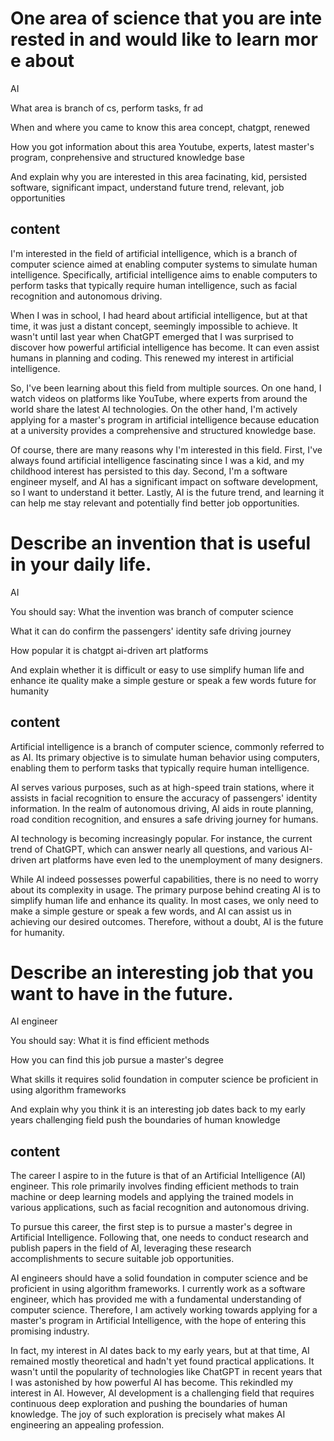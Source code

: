 # One area of science that you are interested in and would like to learn more about

AI

What area is
branch of cs, perform tasks, fr ad

When and where you came to know this area
concept, chatgpt, renewed

How you got information about this area
Youtube, experts, latest
master's program, conprehensive and structured knowledge base

And explain why you are interested in this area
facinating, kid, persisted
software, significant impact, understand
future trend, relevant, job opportunities

## content

I'm interested in the field of artificial intelligence, which is a branch of computer science aimed at enabling computer systems to simulate human intelligence. Specifically, artificial intelligence aims to enable computers to perform tasks that typically require human intelligence, such as facial recognition and autonomous driving.

When I was in school, I had heard about artificial intelligence, but at that time, it was just a distant concept, seemingly impossible to achieve. It wasn't until last year when ChatGPT emerged that I was surprised to discover how powerful artificial intelligence has become. It can even assist humans in planning and coding. This renewed my interest in artificial intelligence.

So, I've been learning about this field from multiple sources. On one hand, I watch videos on platforms like YouTube, where experts from around the world share the latest AI technologies. On the other hand, I'm actively applying for a master's program in artificial intelligence because education at a university provides a comprehensive and structured knowledge base.

Of course, there are many reasons why I'm interested in this field. First, I've always found artificial intelligence fascinating since I was a kid, and my childhood interest has persisted to this day. Second, I'm a software engineer myself, and AI has a significant impact on software development, so I want to understand it better. Lastly, AI is the future trend, and learning it can help me stay relevant and potentially find better job opportunities.

# Describe an invention that is useful in your daily life.

AI

You should say:
What the invention was
branch of computer science

What it can do
confirm the passengers' identity
safe driving journey

How popular it is
chatgpt
ai-driven art platforms

And explain whether it is difficult or easy to use
simplify human life and enhance ite quality
make a simple gesture or speak a few words
future for humanity

## content

Artificial intelligence is a branch of computer science, commonly referred to as AI. Its primary objective is to simulate human behavior using computers, enabling them to perform tasks that typically require human intelligence.

AI serves various purposes, such as at high-speed train stations, where it assists in facial recognition to ensure the accuracy of passengers' identity information. In the realm of autonomous driving, AI aids in route planning, road condition recognition, and ensures a safe driving journey for humans.

AI technology is becoming increasingly popular. For instance, the current trend of ChatGPT, which can answer nearly all questions, and various AI-driven art platforms have even led to the unemployment of many designers.

While AI indeed possesses powerful capabilities, there is no need to worry about its complexity in usage. The primary purpose behind creating AI is to simplify human life and enhance its quality. In most cases, we only need to make a simple gesture or speak a few words, and AI can assist us in achieving our desired outcomes. Therefore, without a doubt, AI is the future for humanity.

# Describe an interesting job that you want to have in the future.

AI engineer

You should say:
What it is
find efficient methods

How you can find this job
pursue a master's degree

What skills it requires
solid foundation in computer science
be proficient in using algorithm frameworks

And explain why you think it is an interesting job
dates back to my early years
challenging field
push the boundaries of human knowledge

## content

The career I aspire to in the future is that of an Artificial Intelligence (AI) engineer. This role primarily involves finding efficient methods to train machine or deep learning models and applying the trained models in various applications, such as facial recognition and autonomous driving.

To pursue this career, the first step is to pursue a master's degree in Artificial Intelligence. Following that, one needs to conduct research and publish papers in the field of AI, leveraging these research accomplishments to secure suitable job opportunities.

AI engineers should have a solid foundation in computer science and be proficient in using algorithm frameworks. I currently work as a software engineer, which has provided me with a fundamental understanding of computer science. Therefore, I am actively working towards applying for a master's program in Artificial Intelligence, with the hope of entering this promising industry.

In fact, my interest in AI dates back to my early years, but at that time, AI remained mostly theoretical and hadn't yet found practical applications. It wasn't until the popularity of technologies like ChatGPT in recent years that I was astonished by how powerful AI has become. This rekindled my interest in AI. However, AI development is a challenging field that requires continuous deep exploration and pushing the boundaries of human knowledge. The joy of such exploration is precisely what makes AI engineering an appealing profession.
